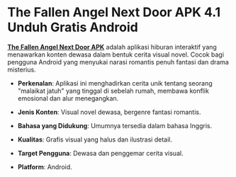 ﻿# The Fallen Angel Next Door APK 4.1 Unduh Gratis Android
**[The Fallen Angel Next Door APK](https://apkeira.com/the-fallen-angel-next-door/)** adalah aplikasi hiburan interaktif yang menawarkan konten dewasa dalam bentuk cerita visual novel. Cocok bagi pengguna Android yang menyukai narasi romantis penuh fantasi dan drama misterius.

-   **Perkenalan**: Aplikasi ini menghadirkan cerita unik tentang seorang "malaikat jatuh" yang tinggal di sebelah rumah, membawa konflik emosional dan alur menegangkan.
    
-   **Jenis Konten**: Visual novel dewasa, bergenre fantasi romantis.
    
-   **Bahasa yang Didukung**: Umumnya tersedia dalam bahasa Inggris.
    
-   **Kualitas**: Grafis visual yang halus dan ilustrasi detail.
    
-   **Target Pengguna**: Dewasa dan penggemar cerita visual.
    
-   **Platform**: Android.
